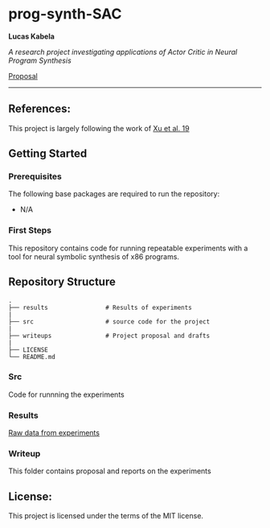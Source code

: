 # prog-synth-SAC

**Lucas Kabela**

_A research project investigating applications of Actor Critic in Neural Program Synthesis_

[Proposal](./writeups/project_proposal.pdf)

---

## References:
This project is largely following the work of [Xu et al. 19](https://arxiv.org/abs/1910.05865)

## Getting Started

### Prerequisites
The following base packages are required to run the repository:

 - N/A

### First Steps
This repository contains code for running repeatable experiments with a tool for neural symbolic synthesis of x86 programs. 

## Repository Structure

    
    .
    ├── results                # Results of experiments
    |
    ├── src                    # source code for the project
    |
    ├── writeups               # Project proposal and drafts
    |
    ├── LICENSE
    └── README.md


### Src
Code for runnning the experiments

### Results
[Raw data from experiments]()

### Writeup
This folder contains proposal and reports on the experiments

## License:
This project is licensed under the terms of the MIT license.